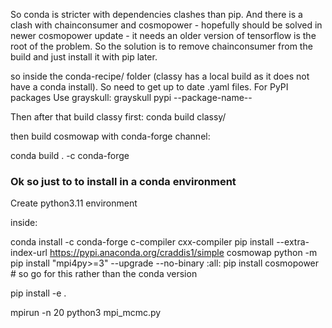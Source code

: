 

So conda is stricter with dependencies clashes than pip.
And there is a clash with chainconsumer and cosmopower - hopefully should be solved in newer cosmopower update - it needs an older version of tensorflow is the root of the problem. So the solution is to remove chainconsumer from the build and just install it with pip later.

so inside the conda-recipe/ folder (classy has a local build as it does not have a conda install). So need to get up to date .yaml files. For PyPI packages
Use grayskull: grayskull pypi --package-name--

Then after that build classy first: conda build classy/

then build cosmowap with conda-forge channel:

conda build . -c conda-forge




### Ok so just to to install in a conda environment 

Create python3.11 environment

inside:

conda install -c conda-forge c-compiler cxx-compiler
pip install --extra-index-url https://pypi.anaconda.org/craddis1/simple cosmowap
python -m pip install "mpi4py>=3" --upgrade --no-binary :all:
pip install cosmopower # so go for this rather than the conda version


pip install -e .



mpirun -n 20 python3 mpi_mcmc.py
